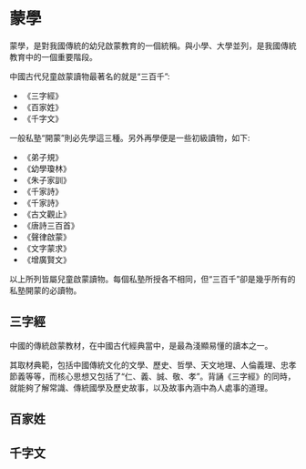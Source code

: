 蒙學
====

蒙學，是對我國傳統的幼兒啟蒙教育的一個統稱。與小學、大學並列，是我國傳統教育中的一個重要階段。

中國古代兒童啟蒙讀物最著名的就是“三百千”:

- 《三字經》
- 《百家姓》
- 《千字文》

一般私塾“開蒙”則必先學這三種。另外再學便是一些初級讀物，如下:

- 《弟子規》
- 《幼學瓊林》
- 《朱子家訓》
- 《千家詩》
- 《千家詩》
- 《古文觀止》
- 《唐詩三百首》
- 《聲律啟蒙》
- 《文字蒙求》
- 《增廣賢文》

以上所列皆屬兒童啟蒙讀物。每個私塾所授各不相同，但“三百千”卻是幾乎所有的私塾開蒙的必讀物。

## 三字經

中國的傳統啟蒙教材，在中國古代經典當中，是最為淺顯易懂的讀本之一。

其取材典範，包括中國傳統文化的文學、歷史、哲學、天文地理、人倫義理、忠孝節義等等，而核心思想又包括了“仁、義、誠、敬、孝”。背誦《三字經》的同時，就能夠了解常識、傳統國學及歷史故事，以及故事內涵中為人處事的道理。

## 百家姓

## 千字文
